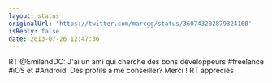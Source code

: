 ```yaml
---
layout: status
originalUrl: 'https://twitter.com/marcgg/status/360743202879324160'
isReply: false
date: 2013-07-26 12:47:36
---
```


RT @EmilandDC: J'ai un ami qui cherche des bons développeurs #freelance #iOS et #Android. Des profils à me conseiller? Merci ! RT appréciés

